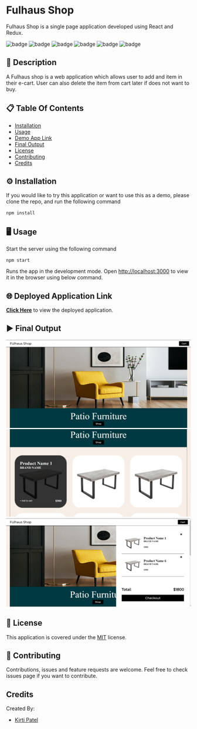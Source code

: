 # Fulhaus Shop
Fulhaus Shop is a single page application developed using React and Redux.

![badge](https://img.shields.io/badge/licence-MIT-green) ![badge](https://img.shields.io/badge/-HTML-red) ![badge](https://img.shields.io/badge/-CSS-red) ![badge](https://img.shields.io/badge/-Javascript-red) ![badge](https://img.shields.io/badge/-Node.js-red) ![badge](https://img.shields.io/badge/-React-red)

## 📜 Description 

A Fulhaus shop is a web application which allows user to add and item in their e-cart. User can also delete the item from cart later if does not want to buy.

## 📋 Table Of Contents 
- [Installation](#%EF%B8%8F-installation)
- [Usage](#%EF%B8%8F-usage) 
- [Demo App Link](#-deployed-application-link) 
- [Final Output](#%EF%B8%8F-final-output) 
- [License](#-license) 
- [Contributing](#-contributing) 
- [Credits](#credits) 

## ⚙️ Installation 

If you would like to try this application or want to use this as a demo, please clone the repo, and run the following command 

``` 
npm install
``` 

## 🖥️ Usage 

Start the server using the following command
``` 
npm start
``` 
Runs the app in the development mode.
Open [http://localhost:3000](http://localhost:3000) to view it in the browser using below command.

## 🌐 Deployed Application Link 

[**Click Here**](https://fulhaus-shop-kirti-patel.herokuapp.com/) to view the deployed application. 


## ▶️ Final Output 
![alt preview1](/src/assets/images/preview/image1.png)
![alt preview2](/src/assets/images/preview/image2.png)
![alt preview3](/src/assets/images/preview/image3.png)

## 📝 License 

This application is covered under the [MIT](https://choosealicense.com/licenses/mit/) license. 

## 🤝 Contributing 

Contributions, issues and feature requests are welcome. Feel free to check issues page if you want to contribute. 

## Credits 

Created By:
 * [Kirti Patel](https://github.com/kirti18patel)